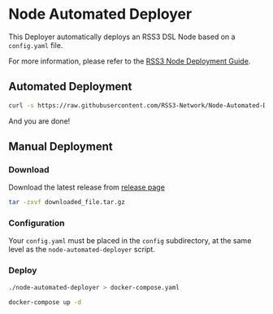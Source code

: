 # Node Automated Deployer

This Deployer automatically deploys an RSS3 DSL Node based on a `config.yaml` file.

For more information, please refer to the [RSS3 Node Deployment Guide](https://docs.rss3.io/docs/node).

## Automated Deployment

```bash
curl -s https://raw.githubusercontent.com/RSS3-Network/Node-Automated-Deployer/main/automated_deploy.sh | sudo bash
```

And you are done!

## Manual Deployment

### Download

Download the latest release from [release page](https://github.com/RSS3-Network/Node-Automated-Deployer/releases)

```bash
tar -zxvf downloaded_file.tar.gz
```

### Configuration

Your `config.yaml` must be placed in the `config` subdirectory, at the same level as the `node-automated-deployer` script.

### Deploy

```bash
./node-automated-deployer > docker-compose.yaml
```

```bash
docker-compose up -d
```
